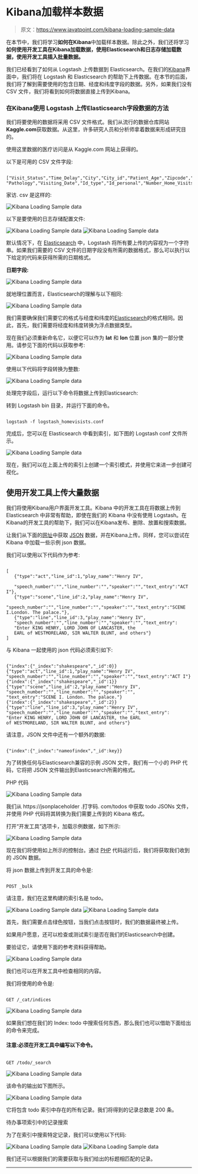 # Kibana加载样本数据

> 原文：<https://www.javatpoint.com/kibana-loading-sample-data>

在本节中，我们将学习**如何在Kibana**中加载样本数据。除此之外，我们还将学习**如何使用开发工具在Kibana加载数据，使用Elasticsearch和日志存储加载数据，**使用**开发工具插入批量数据。**

我们已经看到了如何从 Logstash 上传数据到 Elasticsearch。在我们的[Kibana](https://www.javatpoint.com/kibana)界面中，我们将在 Logstash 和 Elasticsearch 的帮助下上传数据。在本节的后面，我们将了解到需要使用的包含日期、经度和纬度字段的数据。另外，如果我们没有 CSV 文件，我们将看到如何将数据直接上传到Kibana。

### 在Kibana使用 Logstash 上传Elasticsearch字段数据的方法

我们将要使用的数据将采用 CSV 文件格式。我们从流行的数据仓库网站**Kaggle.com**获取数据。从这里，许多研究人员和分析师拿着数据来形成研究目的。

使用这里数据的医疗访问是从 Kaggle.com 网站上获得的。

以下是可用的 CSV 文件字段:

```

["Visit_Status","Time_Delay","City","City_id","Patient_Age","Zipcode","Latitude","Longitude",
"Pathology","Visiting_Date","Id_type","Id_personal","Number_Home_Visits","Is_Patient_Minor","Geo_point"]

```

家访. csv 是这样的:

![Kibana Loading Sample data](img/453ccf7e41a9dec87a1cc2fdc871fb13.png)

以下是要使用的日志存储配置文件:

![Kibana Loading Sample data](img/8769f1ae97e561648b6da37f988a2e3d.png)
![Kibana Loading Sample data](img/9e550fac3c13f0bfd629d1fe36d56f9d.png)

默认情况下，在 [Elasticsearch](https://www.javatpoint.com/elasticsearch) 中，Logstash 将所有要上传的内容视为一个字符串。如果我们需要的 CSV 文件的日期字段没有所需的数据格式，那么可以执行以下给定的代码来获得所需的日期格式。

**日期字段:**

![Kibana Loading Sample data](img/9ce8d1862791d772992496dc290657ba.png)

就地理位置而言，Elasticsearch的理解与以下相同:

![Kibana Loading Sample data](img/a3fc0f84d4e3d35d539158e8ee44feab.png)

我们需要确保我们需要它的格式与经度和纬度的[Elasticsearch](https://www.javatpoint.com/kibana-elasticsearch)的格式相同。因此，首先，我们需要将经度和纬度转换为浮点数据类型。

现在我们必须重新命名它，以便它可以作为 **lat** 和 **lon** 位置 json 集的一部分使用。请参见下面的代码以获取参考:

![Kibana Loading Sample data](img/c6d1117130bdb76313985a588cca8cd3.png)

使用以下代码将字段转换为整数:

![Kibana Loading Sample data](img/a22a1cdefcd3fa4db2e522334b1d4b88.png)

处理完字段后，运行以下命令将数据上传到Elasticsearch:

转到 Logstash bin 目录，并运行下面的命令。

```

logstash -f logstash_homevisists.conf

```

完成后，您可以在 Elasticsearch 中看到索引，如下图的 Logstash conf 文件所示。

![Kibana Loading Sample data](img/2e37b323358e2cc27df697528928b864.png)

现在，我们可以在上面上传的索引上创建一个索引模式，并使用它来进一步创建可视化。

## 使用开发工具上传大量数据

我们将使用Kibana用户界面开发工具。Kibana 中的开发工具在将数据上传到 Elasticsearch 中非常有帮助，即使在我们的 Kibana 中没有使用 Logstash。在Kibana的开发工具的帮助下，我们可以在Kibana发布、删除、放置和搜索数据。

让我们从下面的[网址](https://www.javatpoint.com/url-full-form)中获取 [JSON](https://www.javatpoint.com/json-tutorial) 数据，并在Kibana上传。同样，您可以尝试在 Kibana 中加载一些示例 json 数据。

我们可以使用以下代码作为参考:

```

[
   {"type":"act","line_id":1,"play_name":"Henry IV", 

   "speech_number":"","line_number":"","speaker":"","text_entry":"ACT I"},
   {"type":"scene","line_id":2,"play_name":"Henry IV",
   "speech_number":"","line_number":"","speaker":"","text_entry":"SCENE I.London. The palace."},
   {"type":"line","line_id":3,"play_name":"Henry IV",
   "speech_number":"","line_number":"","speaker":"","text_entry":
   "Enter KING HENRY, LORD JOHN OF LANCASTER, the 
   EARL of WESTMORELAND, SIR WALTER BLUNT, and others"}
]

```

与 Kibana 一起使用的 json 代码必须索引如下:

```

{"index":{"_index":"shakespeare","_id":0}}
{"type":"act","line_id":1,"play_name":"Henry IV", 
"speech_number":"","line_number":"","speaker":"","text_entry":"ACT I"}
{"index":{"_index":"shakespeare","_id":1}}
{"type":"scene","line_id":2,"play_name":"Henry IV",
"speech_number":"","line_number":"","speaker":"",
"text_entry":"SCENE I. London. The palace."}
{"index":{"_index":"shakespeare","_id":2}}
{"type":"line","line_id":3,"play_name":"Henry IV",
"speech_number":"","line_number":"","speaker":"","text_entry":
"Enter KING HENRY, LORD JOHN OF LANCASTER, the EARL 
of WESTMORELAND, SIR WALTER BLUNT, and others"}

```

请注意，JSON 文件中还有一个额外的数据:

```

{"index":{"_index":"nameofindex","_id":key}}

```

为了转换任何与Elasticsearch兼容的示例 JSON 文件，我们有一个小的 PHP 代码，它将把 JSON 文件输出到Elasticsearch所需的格式。

PHP 代码

![Kibana Loading Sample data](img/0ec6b26f6d125cd8fa746d83f807d1ed.png)

我们从 https://jsonplaceholder .打字码. com/todos 中获取 todo JSONs 文件，并使用 PHP 代码将其转换为我们需要上传到的 Kibana 格式。

打开“开发工具”选项卡，加载示例数据，如下所示:

![Kibana Loading Sample data](img/ce731ae017b842e253b1a7ca0fe673f0.png)

现在我们将使用如上所示的控制台。通过 [PHP](https://www.javatpoint.com/php-tutorial) 代码运行后，我们将获取我们收到的 JSON 数据。

将 json 数据上传到开发工具的命令是:

```

POST _bulk

```

请注意，我们在这里构建的索引名是 todo。

![Kibana Loading Sample data](img/ca5d1f433d13db90dbc86fd5a2f0ecf5.png)
![Kibana Loading Sample data](img/d4b5a5cad5a39b5fac0da5040bfea3f9.png)

首先，我们需要点击绿色按钮，当我们点击按钮时，我们的数据最终被上传。

如果用户愿意，还可以检查或测试索引是否在我们的Elasticsearch中创建。

要验证它，请使用下面的参考资料获得帮助。

![Kibana Loading Sample data](img/a8cb15a1938fc7303aabd4ce7784a2f0.png)

我们也可以在开发工具中检查相同的内容。

我们将使用的命令是:

```

GET /_cat/indices

```

![Kibana Loading Sample data](img/be3582f21933aed3f5c4efe2f4b63cb4.png)

如果我们想在我们的 Index: todo 中搜索任何东西，那么我们也可以借助下面给出的命令来完成。

#### 注意:必须在开发工具中编写以下命令。

```

GET /todo/_search

```

![Kibana Loading Sample data](img/e908ab357dbc9c49b4c16aa45893ff66.png)

该命令的输出如下图所示。

![Kibana Loading Sample data](img/856af6d9eea4736b06154471a48ce71e.png)

它将包含 todo 索引中存在的所有记录。我们将得到的记录总数是 200 条。

待办事项索引中的记录搜索

为了在索引中搜索特定记录，我们可以使用以下代码:

![Kibana Loading Sample data](img/81e162a2c305f1a3b90aa8d3d96ca349.png)
![Kibana Loading Sample data](img/c916f0cc51e188ec7db09a4b395295c3.png)

我们还可以根据我们的需要获取与我们给出的标题相匹配的记录。

* * *